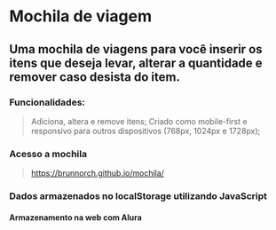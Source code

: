 # Mochila de viagem

## Uma mochila de viagens para você inserir os itens que deseja levar, alterar a quantidade e remover caso desista do item. 


### Funcionalidades:
> Adiciona, altera e remove itens;
> Criado como mobile-first e responsivo para outros dispositivos (768px, 1024px e 1728px);

### Acesso a mochila
> https://brunnorch.github.io/mochila/


### Dados armazenados no localStorage utilizando JavaScript

#### Armazenamento na web com Alura
